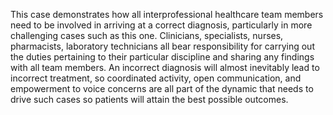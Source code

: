 This case demonstrates how all interprofessional healthcare team members need to be involved in arriving at a correct diagnosis, particularly in more challenging cases such as this one. Clinicians, specialists, nurses, pharmacists, laboratory technicians all bear responsibility for carrying out the duties pertaining to their particular discipline and sharing any findings with all team members. An incorrect diagnosis will almost inevitably lead to incorrect treatment, so coordinated activity, open communication, and empowerment to voice concerns are all part of the dynamic that needs to drive such cases so patients will attain the best possible outcomes.